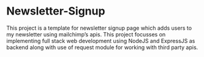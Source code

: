 # Newsletter-Signup
This project is a template for newsletter signup page which adds users to my newsletter using mailchimp’s apis. This project focusses on implementing full stack web development using NodeJS and ExpressJS as backend along with use of request module for working with third party apis.
